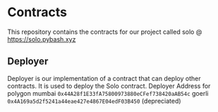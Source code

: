 # Contracts

This repository contains the contracts for our project called solo @ https://solo.pybash.xyz

## Deployer
Deployer is our implementation of a contract that can deploy other contracts. It is used to deploy the Solo contract.
Deployer Address for polygon mumbai `0x44A28f1E33fA75800973880eCFef738420aAB54c`
                    goerli `0x4A169a5d2f5241a44eae427e4867E04edF03B450` (depreciated)